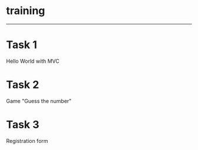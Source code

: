 # training
______________________
# Task 1
Hello World with MVC
# Task 2
Game "Guess the number"
# Task 3
Registration form
